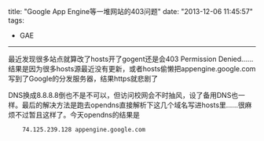 title: "Google App Engine等一堆网站的403问题"
date: "2013-12-06 11:45:57"
tags:
- GAE
---
最近发现很多站点就算改了hosts开了gogent还是会403 Permission Denied……结果是因为很多hosts源最近没有更新，或者hosts偷懒把appengine.google.com写到了Google的分发服务器，结果https就悲剧了

DNS换成8.8.8.8倒也不是不可以，但访问校网会不时抽风，设了备用DNS也一样。最后的解决方法是跑去opendns直接解析下这几个域名写进hosts里……很麻烦不过暂且这样了。今天opendns的结果是

```plain
    74.125.239.128 appengine.google.com
```